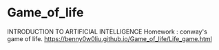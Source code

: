 # Game_of_life
INTRODUCTION TO ARTIFICIAL INTELLIGENCE Homework : conway's game of life.
https://benny0w0liu.github.io/Game_of_life/Life_game.html

